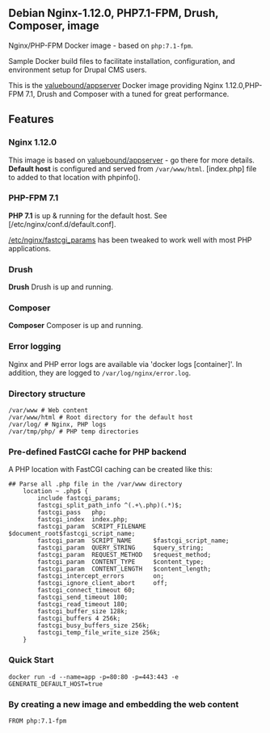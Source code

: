 ## Debian Nginx-1.12.0, PHP7.1-FPM, Drush, Composer,  image

Nginx/PHP-FPM Docker image - based on `php:7.1-fpm`.

Sample Docker build files to facilitate installation, configuration, and environment setup for Drupal CMS users.


This is the [valuebound/appserver](https://hub.docker.com/r/valuebound/appserver/builds/) Docker image providing Nginx 1.12.0,PHP-FPM 7.1, Drush and Composer with a tuned for great performance.

## Features

### Nginx 1.12.0

This image is based on [valuebound/appserver](https://hub.docker.com/r/valuebound/appserver/builds) - go there for more details.  
**Default host** is configured and served from `/var/www/html`. [index.php] file to added to that location with phpinfo().

### PHP-FPM 7.1

**PHP 7.1** is up & running for the default host. See [/etc/nginx/conf.d/default.conf].

[/etc/nginx/fastcgi_params](rootfs/etc/nginx/fastcgi_params) has been tweaked to work well with most PHP applications.

### Drush

**Drush** Drush is up and running.

### Composer

**Composer** Composer is up and running.

### Error logging

Nginx and PHP error logs are available via 'docker logs [container]'.
In addition, they are logged to `/var/log/nginx/error.log`. 

### Directory structure
```
/var/www # Web content
/var/www/html # Root directory for the default host
/var/log/ # Nginx, PHP logs
/var/tmp/php/ # PHP temp directories
```

### Pre-defined FastCGI cache for PHP backend

A PHP location with FastCGI caching can be created like this:
```
## Parse all .php file in the /var/www directory
    location ~ .php$ {
        include fastcgi_params;
        fastcgi_split_path_info ^(.+\.php)(.*)$;
        fastcgi_pass   php;
        fastcgi_index  index.php;
        fastcgi_param  SCRIPT_FILENAME  $document_root$fastcgi_script_name;
        fastcgi_param  SCRIPT_NAME      $fastcgi_script_name;
        fastcgi_param  QUERY_STRING     $query_string;
        fastcgi_param  REQUEST_METHOD   $request_method;
        fastcgi_param  CONTENT_TYPE     $content_type;
        fastcgi_param  CONTENT_LENGTH   $content_length;
        fastcgi_intercept_errors        on;
        fastcgi_ignore_client_abort     off;
        fastcgi_connect_timeout 60;
        fastcgi_send_timeout 180;
        fastcgi_read_timeout 180;
        fastcgi_buffer_size 128k;
        fastcgi_buffers 4 256k;
        fastcgi_busy_buffers_size 256k;
        fastcgi_temp_file_write_size 256k;
    }
```

### Quick Start

```
docker run -d --name=app -p=80:80 -p=443:443 -e GENERATE_DEFAULT_HOST=true 
```

### By creating a new image and embedding the web content

	FROM php:7.1-fpm
